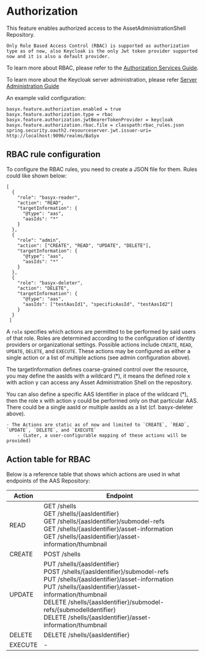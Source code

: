 # Authorization
This feature enables authorized access to the AssetAdministrationShell Repository.

```{note}
Only Role Based Access Control (RBAC) is supported as authorization type as of now, also Keycloak is the only Jwt token provider supported now and it is also a default provider. 
```

To learn more about RBAC, please refer to the [Authorization Services Guide](https://www.keycloak.org/docs/latest/authorization_services/index.html).

To learn more about the Keycloak server administration, please refer [Server Administration Guide](https://www.keycloak.org/docs/latest/server_admin/#keycloak-features-and-concepts)

An example valid configuration:

```
basyx.feature.authorization.enabled = true
basyx.feature.authorization.type = rbac
basyx.feature.authorization.jwtBearerTokenProvider = keycloak
basyx.feature.authorization.rbac.file = classpath:rbac_rules.json
spring.security.oauth2.resourceserver.jwt.issuer-uri= http://localhost:9096/realms/BaSyx
```

## RBAC rule configuration

To configure the RBAC rules, you need to create a JSON file for them. Rules could like shown below:

```
[
  {
    "role": "basyx-reader",
    "action": "READ",
    "targetInformation": {
      "@type": "aas",
      "aasIds": "*"
    }
  },
  {
    "role": "admin",
    "action": ["CREATE", "READ", "UPDATE", "DELETE"],
    "targetInformation": {
      "@type": "aas",
      "aasIds": "*"
    }
  },
  {
    "role": "basyx-deleter",
    "action": "DELETE",
    "targetInformation": {
      "@type": "aas",
      "aasIds": ["testAasId1", "specificAasId", "testAasId2"]
    }
  }
 ]
```

A `role` specifies which actions are permitted to be performed by said users of that role. Roles are determined according to the configuration of identity providers or organizational settings. Possible actions include `CREATE`, `READ`, `UPDATE`, `DELETE`, and `EXECUTE`. These actions may be configured as either a single action or a list of multiple actions (see admin configuration above).

The targetInformation defines coarse-grained control over the resource, you may define the aasIds with a wildcard (\*), it means the defined role x with action y can access any Asset Administration Shell on the repository.

You can also define a specific AAS Identifier in place of the wildcard (\*), then the role x with action y could be performed only on that particular AAS. There could be a single aasId or multiple aasIds as a list (cf. basyx-deleter above). 

```{note}
- The Actions are static as of now and limited to `CREATE`, `READ`, `UPDATE`, `DELETE`, and `EXECUTE`
    - (Later, a user-configurable mapping of these actions will be provided)
```

## Action table for RBAC

Below is a reference table that shows which actions are used in what endpoints of the AAS Repository: 

| Action  | Endpoint                                                                                                                                                                                                                                                                                                                                      |
| ------- | --------------------------------------------------------------------------------------------------------------------------------------------------------------------------------------------------------------------------------------------------------------------------------------------------------------------------------------------- |
| READ    | GET /shells <br /> GET /shells/{aasIdentifier} <br /> GET /shells/{aasIdentifier}/submodel-refs <br /> GET /shells/{aasIdentifier}/asset-information <br /> GET /shells/{aasIdentifier}/asset-information/thumbnail                                                                                                                           |
| CREATE  | POST /shells <br />                                                                                                                                                                                                                                                                                                                           |
| UPDATE  | PUT /shells/{aasIdentifier} <br /> POST /shells/{aasIdentifier}/submodel-refs <br /> PUT /shells/{aasIdentifier}/asset-information <br /> PUT /shells/{aasIdentifier}/asset-information/thumbnail  <br /> DELETE /shells/{aasIdentifier}/submodel-refs/{submodelIdentifier} <br /> DELETE /shells/{aasIdentifier}/asset-information/thumbnail |
| DELETE  | DELETE /shells/{aasIdentifier}                                                                                                                                                                                                                                                                                                                |
| EXECUTE | -                                                                                                                                                                                                                                                                                                                                             |

